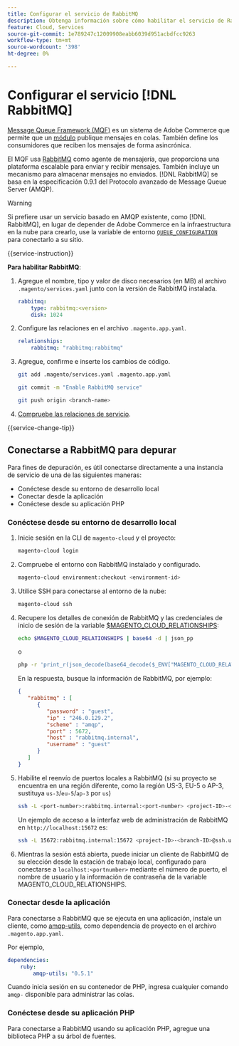 ```yaml
---
title: Configurar el servicio de RabbitMQ
description: Obtenga información sobre cómo habilitar el servicio de RabbitMQ para administrar las colas de mensajes de Adobe Commerce en la infraestructura en la nube.
feature: Cloud, Services
source-git-commit: 1e789247c12009908eabb6039d951acbdfcc9263
workflow-type: tm+mt
source-wordcount: '398'
ht-degree: 0%

---
```


# Configurar el servicio [!DNL RabbitMQ]

[Message Queue Framework (MQF)](https://experienceleague.adobe.com/docs/commerce-operations/configuration-guide/message-queues/message-queue-framework.html?lang=es) es un sistema de Adobe Commerce que permite que un [módulo](https://experienceleague.adobe.com/es/docs/commerce-operations/implementation-playbook/glossary#module) publique mensajes en colas. También define los consumidores que reciben los mensajes de forma asincrónica.

El MQF usa [RabbitMQ](https://www.rabbitmq.com/) como agente de mensajería, que proporciona una plataforma escalable para enviar y recibir mensajes. También incluye un mecanismo para almacenar mensajes no enviados. [!DNL RabbitMQ] se basa en la especificación 0.9.1 del Protocolo avanzado de Message Queue Server (AMQP).

>[!WARNING]
>
>Si prefiere usar un servicio basado en AMQP existente, como [!DNL RabbitMQ], en lugar de depender de Adobe Commerce en la infraestructura en la nube para crearlo, use la variable de entorno [`QUEUE_CONFIGURATION`](../environment/variables-deploy.md#queue_configuration) para conectarlo a su sitio.

{{service-instruction}}

**Para habilitar RabbitMQ**:

1. Agregue el nombre, tipo y valor de disco necesarios (en MB) al archivo `.magento/services.yaml` junto con la versión de RabbitMQ instalada.

   ```yaml
   rabbitmq:
       type: rabbitmq:<version>
       disk: 1024
   ```

1. Configure las relaciones en el archivo `.magento.app.yaml`.

   ```yaml
   relationships:
       rabbitmq: "rabbitmq:rabbitmq"
   ```

1. Agregue, confirme e inserte los cambios de código.

   ```bash
   git add .magento/services.yaml .magento.app.yaml
   ```

   ```bash
   git commit -m "Enable RabbitMQ service"
   ```

   ```bash
   git push origin <branch-name>
   ```

1. [Compruebe las relaciones de servicio](services-yaml.md#service-relationships).

{{service-change-tip}}

## Conectarse a RabbitMQ para depurar

Para fines de depuración, es útil conectarse directamente a una instancia de servicio de una de las siguientes maneras:

- Conéctese desde su entorno de desarrollo local
- Conectar desde la aplicación
- Conéctese desde su aplicación PHP

### Conéctese desde su entorno de desarrollo local

1. Inicie sesión en la CLI de `magento-cloud` y el proyecto:

   ```bash
   magento-cloud login
   ```

1. Compruebe el entorno con RabbitMQ instalado y configurado.

   ```bash
   magento-cloud environment:checkout <environment-id>
   ```

1. Utilice SSH para conectarse al entorno de la nube:

   ```bash
   magento-cloud ssh
   ```

1. Recupere los detalles de conexión de RabbitMQ y las credenciales de inicio de sesión de la variable [$MAGENTO_CLOUD_RELATIONSHIPS](../application/properties.md#relationships):

   ```bash
   echo $MAGENTO_CLOUD_RELATIONSHIPS | base64 -d | json_pp
   ```

   o

   ```bash
   php -r 'print_r(json_decode(base64_decode($_ENV["MAGENTO_CLOUD_RELATIONSHIPS"])));'
   ```

   En la respuesta, busque la información de RabbitMQ, por ejemplo:

   ```json
   {
      "rabbitmq" : [
         {
            "password" : "guest",
            "ip" : "246.0.129.2",
            "scheme" : "amqp",
            "port" : 5672,
            "host" : "rabbitmq.internal",
            "username" : "guest"
         }
      ]
   }
   ```

1. Habilite el reenvío de puertos locales a RabbitMQ (si su proyecto se encuentra en una región diferente, como la región US-3, EU-5 o AP-3, sustituya ``us-3``/``eu-5``/``ap-3`` por ``us``)

   ```bash
   ssh -L <port-number>:rabbitmq.internal:<port-number> <project-ID>-<branch-ID>@ssh.us.magentosite.cloud
   ```

   Un ejemplo de acceso a la interfaz web de administración de RabbitMQ en `http://localhost:15672` es:

   ```bash
   ssh -L 15672:rabbitmq.internal:15672 <project-ID>-<branch-ID>@ssh.us.magentosite.cloud
   ```

1. Mientras la sesión está abierta, puede iniciar un cliente de RabbitMQ de su elección desde la estación de trabajo local, configurado para conectarse a `localhost:<portnumber>` mediante el número de puerto, el nombre de usuario y la información de contraseña de la variable MAGENTO_CLOUD_RELATIONSHIPS.

### Conectar desde la aplicación

Para conectarse a RabbitMQ que se ejecuta en una aplicación, instale un cliente, como [amqp-utils](https://github.com/dougbarth/amqp-utils), como dependencia de proyecto en el archivo `.magento.app.yaml`.

Por ejemplo,

```yaml
dependencies:
    ruby:
        amqp-utils: "0.5.1"
```

Cuando inicia sesión en su contenedor de PHP, ingresa cualquier comando `amqp-` disponible para administrar las colas.

### Conéctese desde su aplicación PHP

Para conectarse a RabbitMQ usando su aplicación PHP, agregue una biblioteca PHP a su árbol de fuentes.
